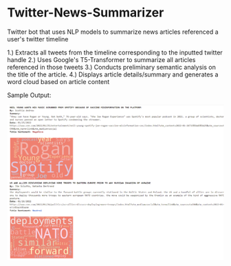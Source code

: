 # Twitter-News-Summarizer
Twitter bot that uses NLP models to summarize news articles referenced a user's twitter timeline

1.) Extracts all tweets from the timeline corresponding to the inputted twitter handle
2.) Uses Google's T5-Transformer to summarize all articles referenced in those tweets
3.) Conducts preliminary semantic analysis on the title of the article.
4.) Displays article details/summary and generates a word cloud based on article content

Sample Output:

![alt text](https://github.com/rohigovi/Twitter-News-Summarizer/blob/main/SampleResult.PNG)
